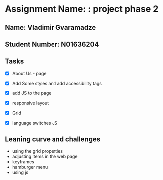 # Assignment Name: : project phase 2

## Name: Vladimir Gvaramadze

## Student Number: N01636204

## Tasks

- [x] About Us - page

- [x] Add Some styles and add accessibility tags

- [x] add JS to the page

- [x] responsive layout

- [x] Grid

- [x] language switches JS

## Leaning curve and challenges

- using the grid properties
- adjusting items in the web page
- keyframes 
- hamburger menu
- using js